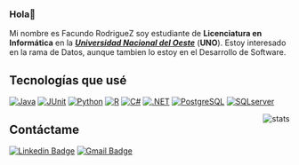 ### Hola👋      

Mi nombre es Facundo RodrigueZ soy estudiante de **Licenciatura en Informática** en la [***Universidad Nacional del Oeste***](http://www.uno.edu.ar) (**UNO**).
Estoy interesado en la rama de Datos, aunque tambien lo estoy en el Desarrollo de Software. 

## Tecnologías que usé         
<a href="#"><img alt="Java" src="https://custom-icon-badges.demolab.com/badge/Java-007396.svg?logo=java&logoColor=white"></a>
<a href="#"><img alt="JUnit" src="https://img.shields.io/badge/JUnit5-25A162?logo=junit5&logoColor=fff&style=flat"></a>
<a href="#"><img alt="Python" src="https://img.shields.io/badge/Python-3776AB?logo=python&logoColor=fff&style=flat"></a>
<a href="#"><img alt="R" src="https://img.shields.io/badge/R-276DC3?logo=r&logoColor=fff&style=flat"></a>
<a href="#"><img alt="C#" src="https://img.shields.io/badge/C%20Sharp-512BD4?logo=csharp&logoColor=fff&style=flat"></a>
<a href="#"><img alt=".NET" src="https://img.shields.io/badge/.NET-512BD4?logo=dotnet&logoColor=fff&style=flat"></a>
<a href="#"><img alt="PostgreSQL" src ="https://img.shields.io/badge/PostgreSQL-316192.svg?logo=postgresql&logoColor=white"></a>
<a href="#"><img alt="SQLserver" src="https://img.shields.io/badge/Microsoft%20SQL%20Server-CC2927?logo=microsoftsqlserver&logoColor=fff&style=flat"></a>

<a href="#" target="blank"><img align="right" src="https://github-readme-stats.vercel.app/api/top-langs/?username=NicodrigueZ&layout=compact&theme=tokyonight&hide_border=true" alt="stats" /></a> 

## Contáctame 

[![Linkedin Badge](https://img.shields.io/badge/-LinkedIn-0075b5?style=for-the-badge&logo=Linkedin&logoWidth=20)](https://www.linkedin.com/in/nicodriguez3/)
<a href="mailto:nicodriguez3@gmail.com" target="_blank">![Gmail Badge](https://img.shields.io/badge/Gmail-D14836?style=for-the-badge&logo=gmail&logoColor=white)<a/>         
         


<!--
**NicodrigueZ/NicodrigueZ** is a ✨ _special_ ✨ repository because its `README.md` (this file) appears on your GitHub profile.

Here are some ideas to get you started:

- 🔭 I’m currently working on ...
- 🌱 I’m currently learning ...
- 👯 I’m looking to collaborate on ...
- 🤔 I’m looking for help with ...
- 💬 Ask me about ...
- 📫 How to reach me: ...
- 😄 Pronouns: ...
- ⚡ Fun fact: ...
-->
